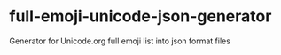 # full-emoji-unicode-json-generator
Generator for Unicode.org full emoji list into json format files
